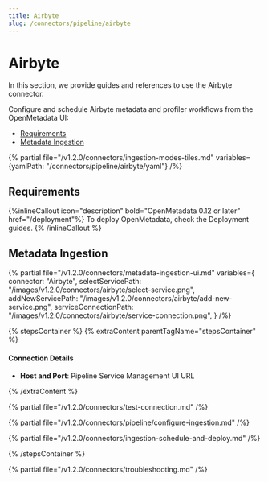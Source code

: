 ```yaml
---
title: Airbyte
slug: /connectors/pipeline/airbyte
---
```


# Airbyte

In this section, we provide guides and references to use the Airbyte connector.

Configure and schedule Airbyte metadata and profiler workflows from the OpenMetadata UI:

- [Requirements](#requirements)
- [Metadata Ingestion](#metadata-ingestion)

{% partial file="/v1.2.0/connectors/ingestion-modes-tiles.md" variables={yamlPath: "/connectors/pipeline/airbyte/yaml"} /%}

## Requirements

{%inlineCallout icon="description" bold="OpenMetadata 0.12 or later" href="/deployment"%}
To deploy OpenMetadata, check the Deployment guides. 
{% /inlineCallout %}

## Metadata Ingestion

{% partial 
  file="/v1.2.0/connectors/metadata-ingestion-ui.md" 
  variables={
    connector: "Airbyte", 
    selectServicePath: "/images/v1.2.0/connectors/airbyte/select-service.png",
    addNewServicePath: "/images/v1.2.0/connectors/airbyte/add-new-service.png",
    serviceConnectionPath: "/images/v1.2.0/connectors/airbyte/service-connection.png",
} 
/%}

{% stepsContainer %}
{% extraContent parentTagName="stepsContainer" %}

#### Connection Details

- **Host and Port**: Pipeline Service Management UI URL

{% /extraContent %}

{% partial file="/v1.2.0/connectors/test-connection.md" /%}

{% partial file="/v1.2.0/connectors/pipeline/configure-ingestion.md" /%}

{% partial file="/v1.2.0/connectors/ingestion-schedule-and-deploy.md" /%}

{% /stepsContainer %}

{% partial file="/v1.2.0/connectors/troubleshooting.md" /%}
